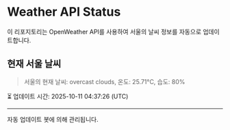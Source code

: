 
# Weather API Status

이 리포지토리는 OpenWeather API를 사용하여 서울의 날씨 정보를 자동으로 업데이트합니다.

## 현재 서울 날씨
> 서울의 현재 날씨: overcast clouds, 온도: 25.71°C, 습도: 80%

⏳ 업데이트 시간: 2025-10-11 04:37:26 (UTC)

---
자동 업데이트 봇에 의해 관리됩니다.
